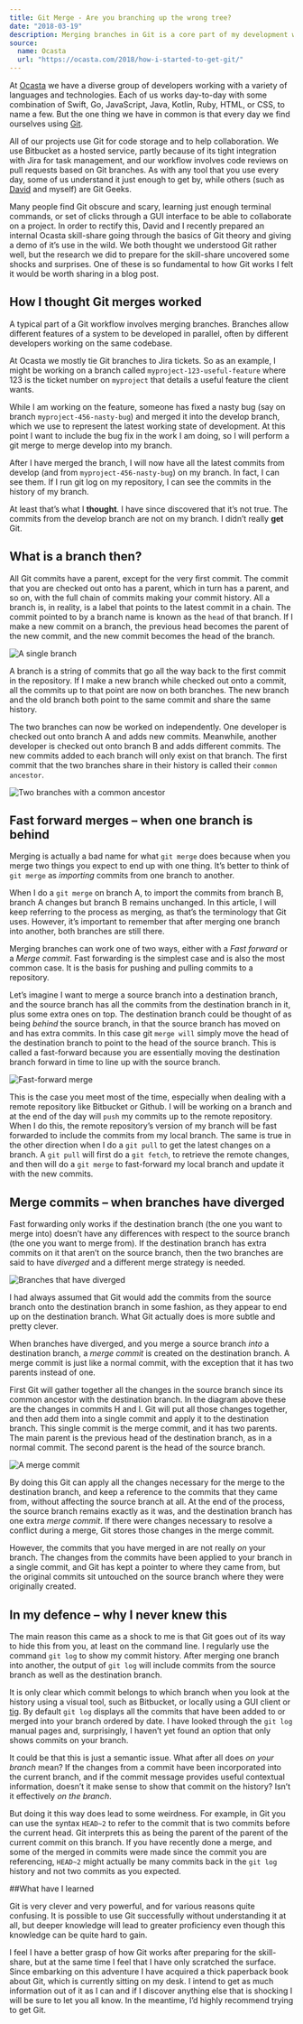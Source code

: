 ```yaml
---
title: Git Merge - Are you branching up the wrong tree?
date: "2018-03-19"
description: Merging branches in Git is a core part of my development workflow. But it doesn't work how I thought it did, and how it does work is ingenious.
source:
  name: Ocasta
  url: "https://ocasta.com/2018/how-i-started-to-get-git/"
---
```

At [Ocasta](https://ocasta.com) we have a diverse group of developers working with a variety of languages and technologies. Each of us works day-to-day with some combination of Swift, Go, JavaScript, Java, Kotlin, Ruby, HTML, or CSS, to name a few. But the one thing we have in common is that every day we find ourselves using [Git](https://git-scm.com/).

All of our projects use Git for code storage and to help collaboration. We use Bitbucket as a hosted service, partly because of its tight integration with Jira for task management, and our workflow involves code reviews on pull requests based on Git branches. As with any tool that you use every day, some of us understand it just enough to get by, while others (such as [David](https://dcrichards.com/) and myself) are Git Geeks.

Many people find Git obscure and scary, learning just enough terminal commands, or set of clicks through a GUI interface to be able to collaborate on a project. In order to rectify this, David and I recently prepared an internal Ocasta skill-share going through the basics of Git theory and giving a demo of it’s use in the wild. We both thought we understood Git rather well, but the research we did to prepare for the skill-share uncovered some shocks and surprises. One of these is so fundamental to how Git works I felt it would be worth sharing in a blog post.

## How I thought Git merges worked
A typical part of a Git workflow involves merging branches. Branches allow different features of a system to be developed in parallel, often by different developers working on the same codebase.

At Ocasta we mostly tie Git branches to Jira tickets. So as an example, I might be working on a branch called `myproject-123-useful-feature` where 123 is the ticket number on `myproject` that details a useful feature the client wants.

While I am working on the feature, someone has fixed a nasty bug (say on branch `myproject-456-nasty-bug`) and merged it into the develop branch, which we use to represent the latest working state of development. At this point I want to include the bug fix in the work I am doing, so I will perform a git merge to merge develop into my branch.

After I have merged the branch, I will now have all the latest commits from develop (and from `myproject-456-nasty-bug`) on my branch. In fact, I can see them. If I run git log on my repository, I can see the commits in the history of my branch.

At least that’s what I **thought**. I have since discovered that it’s not true. The commits from the develop branch are not on my branch. I didn’t really **get** Git.

## What is a branch then?

All Git commits have a parent, except for the very first commit. The commit that you are checked out onto has a parent, which in turn has a parent, and so on, with the full chain of commits making your commit history. All a branch is, in reality, is a label that points to the latest commit in a chain. The commit pointed to by a branch name is known as the `head` of that branch. If I make a new commit on a branch, the previous head becomes the parent of the new commit, and the new commit becomes the head of the branch.

![A single branch](./diagram1.png)

A branch is a string of commits that go all the way back to the first commit in the repository. If I make a new branch while checked out onto a commit, all the commits up to that point are now on both branches. The new branch and the old branch both point to the same commit and share the same history.

The two branches can now be worked on independently. One developer is checked out onto branch A and adds new commits. Meanwhile, another developer is checked out onto branch B and adds different commits. The new commits added to each branch will only exist on that branch. The first commit that the two branches share in their history is called their `common ancestor`.

![Two branches with a common ancestor](./diagram2.png)

## Fast forward merges – when one branch is behind

Merging is actually a bad name for what `git merge` does because when you merge two things you expect to end up with one thing. It’s better to think of `git merge` as *importing* commits from one branch to another.

When I do a `git merge` on branch A, to import the commits from branch B, branch A changes but branch B remains unchanged. In this article, I will keep referring to the process as merging, as that’s the terminology that Git uses. However, it’s important to remember that after merging one branch into another, both branches are still there.

Merging branches can work one of two ways, either with a *Fast forward* or a *Merge commit*. Fast forwarding is the simplest case and is also the most common case. It is the basis for pushing and pulling commits to a repository.

Let’s imagine I want to merge a source branch into a destination branch, and the source branch has all the commits from the destination branch in it, plus some extra ones on top. The destination branch could be thought of as being *behind* the source branch, in that the source branch has moved on and has extra commits. In this case git `merge will` simply move the head of the destination branch to point to the head of the source branch. This is called a fast-forward because you are essentially moving the destination branch forward in time to line up with the source branch.

![Fast-forward merge](./fast-forward.png)


This is the case you meet most of the time, especially when dealing with a remote repository like Bitbucket or Github. I will be working on a branch and at the end of the day will `push` my commits up to the remote repository. When I do this, the remote repository’s version of my branch will be fast forwarded to include the commits from my local branch. The same is true in the other direction when I do a `git pull` to get the latest changes on a branch. A `git pull` will first do a `git fetch`, to retrieve the remote changes, and then will do a `git merge` to fast-forward my local branch and update it with the new commits.

## Merge commits – when branches have diverged

Fast forwarding only works if the destination branch (the one you want to merge into) doesn’t have any differences with respect to the source branch (the one you want to merge from). If the destination branch has extra commits on it that aren’t on the source branch, then the two branches are said to have *diverged* and a different merge strategy is needed.

![Branches that have diverged](./diverged.png)

I had always assumed that Git would add the commits from the source branch onto the destination branch in some fashion, as they appear to end up on the destination branch. What Git actually does is more subtle and pretty clever.

When branches have diverged, and you merge a source branch *into* a destination branch, a *merge commit* is created on the destination branch. A merge commit is just like a normal commit, with the exception that it has two parents instead of one.

First Git will gather together all the changes in the source branch since its common ancestor with the destination branch. In the diagram above these are the changes in commits H and I. Git will put all those changes together, and then add them into a single commit and apply it to the destination branch. This single commit is the merge commit, and it has two parents. The main parent is the previous head of the destination branch, as in a normal commit. The second parent is the head of the source branch.

![A merge commit](./merge-commit.png)


By doing this Git can apply all the changes necessary for the merge to the destination branch, and keep a reference to the commits that they came from, without affecting the source branch at all. At the end of the process, the source branch remains exactly as it was, and the destination branch has one extra *merge commit*. If there were changes necessary to resolve a conflict during a merge, Git stores those changes in the merge commit.

However, the commits that you have merged in are not really *on* your branch. The changes from the commits have been applied to your branch in a single commit, and Git has kept a pointer to where they came from, but the original commits sit untouched on the source branch where they were originally created.

## In my defence – why I never knew this

The main reason this came as a shock to me is that Git goes out of its way to hide this from you, at least on the command line. I regularly use the command `git log` to show my commit history. After merging one branch into another, the output of `git log` will include commits from the source branch as well as the destination branch.

It is only clear which commit belongs to which branch when you look at the history using a visual tool, such as Bitbucket, or locally using a GUI client or [tig](https://github.com/jonas/tig). By default `git log` displays all the commits that have been added to or merged into your branch ordered by date. I have looked through the `git log` manual pages and, surprisingly, I haven’t yet found an option that only shows commits on your branch.

It could be that this is just a semantic issue. What after all does *on your branch* mean? If the changes from a commit have been incorporated into the current branch, and if the commit message provides useful contextual information, doesn’t it make sense to show that commit on the history? Isn’t it effectively *on the branch*.

But doing it this way does lead to some weirdness. For example, in Git you can use the syntax `HEAD~2` to refer to the commit that is two commits before the current head. Git interprets this as being the parent of the parent of the current commit on this branch. If you have recently done a merge, and some of the merged in commits were made since the commit you are referencing, `HEAD~2` might actually be many commits back in the `git log` history and not two commits as you expected.

##What have I learned

Git is very clever and very powerful, and for various reasons quite confusing. It is possible to use Git successfully without understanding it at all, but deeper knowledge will lead to greater proficiency even though this knowledge can be quite hard to gain.

I feel I have a better grasp of how Git works after preparing for the skill-share, but at the same time I feel that I have only scratched the surface. Since embarking on this adventure I have acquired a thick paperback book about Git, which is currently sitting on my desk. I intend to get as much information out of it as I can and if I discover anything else that is shocking I will be sure to let you all know. In the meantime, I’d highly recommend trying to get Git.